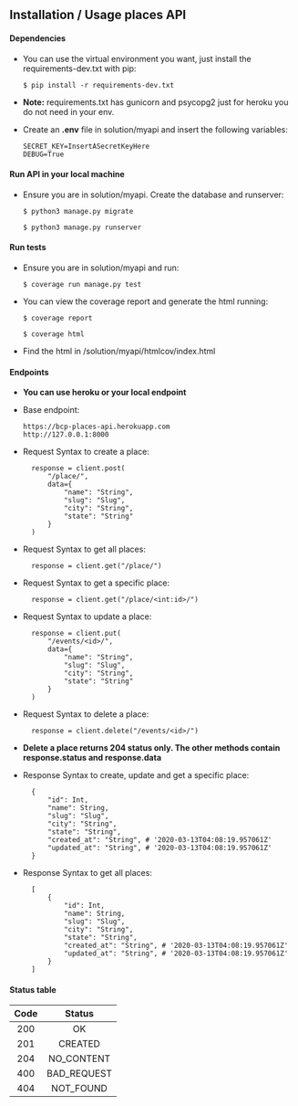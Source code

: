 ## Installation / Usage places API

#### Dependencies
* You can use the virtual environment you want, just install the requirements-dev.txt with pip:
	```
	$ pip install -r requirements-dev.txt
	```
* **Note:** requirements.txt has gunicorn and psycopg2 just for heroku you do not need in your env.

* Create an **.env** file in solution/myapi and insert the following variables:
	```
	SECRET_KEY=InsertASecretKeyHere
	DEBUG=True
	```

#### Run API in your local machine
* Ensure you are in solution/myapi. Create the database and runserver:
	```
	$ python3 manage.py migrate
	```
	```
	$ python3 manage.py runserver
	```

#### Run tests
* Ensure you are in solution/myapi and run:
	```
	$ coverage run manage.py test
	```
* You can view the coverage report and generate the html running:
	```
	$ coverage report
	```
	```
	$ coverage html
	```
* Find the html in /solution/myapi/htmlcov/index.html

#### Endpoints

* **You can use heroku or your local endpoint**

* Base endpoint:
	```
	https://bcp-places-api.herokuapp.com
	http://127.0.0.1:8000
	```

* Request Syntax to create a place:

		response = client.post(
			"/place/",
			data={
				"name": "String",
				"slug": "Slug",
				"city": "String",
				"state": "String"
			}
		)

* Request Syntax to get all places:
		
		response = client.get("/place/")

* Request Syntax to get a specific place:
	
		response = client.get("/place/<int:id>/")

* Request Syntax to update a place:
	
		response = client.put(
			"/events/<id>/",
			data={
				"name": "String",
				"slug": "Slug",
				"city": "String",
				"state": "String"
			}
		)
	
* Request Syntax to delete a place:
		
		response = client.delete("/events/<id>/")

* **Delete a place returns 204 status only. The other methods contain response.status and response.data**

* Response Syntax to create, update and get a specific place:
	
		{
			"id": Int,
			"name": String,
			"slug": "Slug",
			"city": "String",
			"state": "String",
			"created_at": "String", # '2020-03-13T04:08:19.957061Z'
			"updated_at": "String", # '2020-03-13T04:08:19.957061Z'
		}

* Response Syntax to get all places:
	
		[
			{
				"id": Int,
				"name": String,
				"slug": "Slug",
				"city": "String",
				"state": "String",
				"created_at": "String", # '2020-03-13T04:08:19.957061Z'
				"updated_at": "String", # '2020-03-13T04:08:19.957061Z'
			}
		]


#### Status table

| Code | Status |
|:-------:|:---------:|
| 200   | OK |
| 201   | CREATED |
| 204   | NO_CONTENT |
| 400   | BAD_REQUEST |
| 404   | NOT_FOUND |
